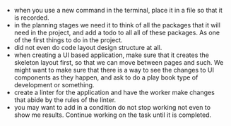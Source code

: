- when you use a new command in the terminal, place it in a file so that it is recorded.
- in the planning stages we need it to think of all the packages that it will need in the project, and add a todo to all all of these packages.  As one of the first things to do in the project.
- did not even do code layout design structure at all.
- when creating a UI based application, make sure that it creates the skeleton layout first, so that we can move between pages and such.  We might want to make sure that there is a way to see the changes to UI components as they happen, and ask to do a play book type of development or something.
- create a linter for the application and have the worker make changes that abide by the rules of the linter.
- you may want to add in a condition do not stop working not even to show me results. Continue working on the task until it is completed.